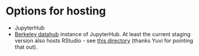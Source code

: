 # Options for hosting

* JupyterHub
* [Berkeley
  datahub](https://github.com/berkeley-dsep-infra/datahub) instance of JupyterHub.  At least the current staging version also hosts RStudio - see [this directory](https://github.com/berkeley-dsep-infra/datahub/tree/staging/deployments/r) (thanks Yuvi for pointing that out).

